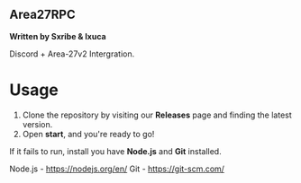 ## Area27RPC
**Written by Sxribe & lxuca**

Discord + Area-27v2 Intergration.

# Usage
1. Clone the repository by visiting our **Releases** page and finding the latest version.
2. Open **start**, and you're ready to go!

If it fails to run, install you have **Node.js** and **Git** installed.
 
Node.js - https://nodejs.org/en/
Git - https://git-scm.com/
